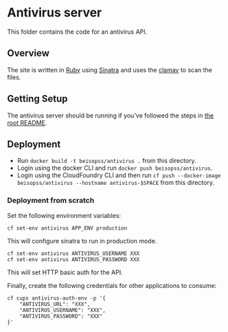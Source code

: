 # Antivirus server

This folder contains the code for an antivirus API.


## Overview

The site is written in [Ruby](https://www.ruby-lang.org/en/) using [Sinatra](http://sinatrarb.com/) and uses the [clamav](https://www.clamav.net/) to scan the files.


## Getting Setup

The antivirus server should be running if you've followed the steps in [the root README](../README.md#getting-setup).


## Deployment

* Run `docker build -t beisopss/antivirus .` from this directory.
* Login using the docker CLI and run `docker push beisopss/antivirus`.
* Login using the CloudFoundry CLI and then run `cf push --docker-image beisopss/antivirus --hostname antivirus-$SPACE` from this directory.


### Deployment from scratch

Set the following environment variables:

    cf set-env antivirus APP_ENV production

This will configure sinatra to run in production mode.

    cf set-env antivirus ANTIVIRUS_USERNAME XXX
    cf set-env antivirus ANTIVIRUS_PASSWORD XXX

This will set HTTP basic auth for the API.

Finally, create the following credentials for other applications to consume:

    cf cups antivirus-auth-env -p '{
        "ANTIVIRUS_URL": "XXX",
        "ANTIVIRUS_USERNAME": "XXX",
        "ANTIVIRUS_PASSWORD": "XXX"
    }'
